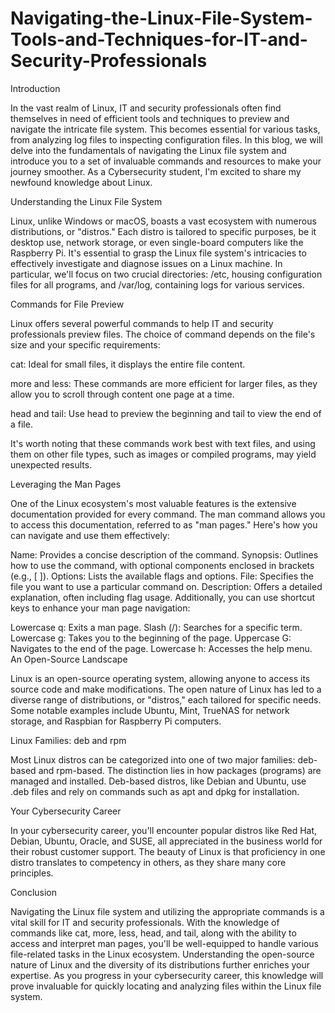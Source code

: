 # Navigating-the-Linux-File-System-Tools-and-Techniques-for-IT-and-Security-Professionals

Introduction

In the vast realm of Linux, IT and security professionals often find themselves in need of efficient tools and techniques to preview and navigate the intricate file system. This becomes essential for various tasks, from analyzing log files to inspecting configuration files. In this blog, we will delve into the fundamentals of navigating the Linux file system and introduce you to a set of invaluable commands and resources to make your journey smoother. As a Cybersecurity student, I'm excited to share my newfound knowledge about Linux.

Understanding the Linux File System

Linux, unlike Windows or macOS, boasts a vast ecosystem with numerous distributions, or "distros." Each distro is tailored to specific purposes, be it desktop use, network storage, or even single-board computers like the Raspberry Pi. It's essential to grasp the Linux file system's intricacies to effectively investigate and diagnose issues on a Linux machine. In particular, we'll focus on two crucial directories: /etc, housing configuration files for all programs, and /var/log, containing logs for various services.

Commands for File Preview

Linux offers several powerful commands to help IT and security professionals preview files. The choice of command depends on the file's size and your specific requirements:

cat: Ideal for small files, it displays the entire file content.

more and less: These commands are more efficient for larger files, as they allow you to scroll through content one page at a time.

head and tail: Use head to preview the beginning and tail to view the end of a file.

It's worth noting that these commands work best with text files, and using them on other file types, such as images or compiled programs, may yield unexpected results.

Leveraging the Man Pages

One of the Linux ecosystem's most valuable features is the extensive documentation provided for every command. The man command allows you to access this documentation, referred to as "man pages." Here's how you can navigate and use them effectively:

Name: Provides a concise description of the command.
Synopsis: Outlines how to use the command, with optional components enclosed in brackets (e.g., [ ]).
Options: Lists the available flags and options.
File: Specifies the file you want to use a particular command on.
Description: Offers a detailed explanation, often including flag usage.
Additionally, you can use shortcut keys to enhance your man page navigation:

Lowercase q: Exits a man page.
Slash (/): Searches for a specific term.
Lowercase g: Takes you to the beginning of the page.
Uppercase G: Navigates to the end of the page.
Lowercase h: Accesses the help menu.
An Open-Source Landscape

Linux is an open-source operating system, allowing anyone to access its source code and make modifications. The open nature of Linux has led to a diverse range of distributions, or "distros," each tailored for specific needs. Some notable examples include Ubuntu, Mint, TrueNAS for network storage, and Raspbian for Raspberry Pi computers.

Linux Families: deb and rpm

Most Linux distros can be categorized into one of two major families: deb-based and rpm-based. The distinction lies in how packages (programs) are managed and installed. Deb-based distros, like Debian and Ubuntu, use .deb files and rely on commands such as apt and dpkg for installation.

Your Cybersecurity Career

In your cybersecurity career, you'll encounter popular distros like Red Hat, Debian, Ubuntu, Oracle, and SUSE, all appreciated in the business world for their robust customer support. The beauty of Linux is that proficiency in one distro translates to competency in others, as they share many core principles.

Conclusion

Navigating the Linux file system and utilizing the appropriate commands is a vital skill for IT and security professionals. With the knowledge of commands like cat, more, less, head, and tail, along with the ability to access and interpret man pages, you'll be well-equipped to handle various file-related tasks in the Linux ecosystem. Understanding the open-source nature of Linux and the diversity of its distributions further enriches your expertise. As you progress in your cybersecurity career, this knowledge will prove invaluable for quickly locating and analyzing files within the Linux file system.


